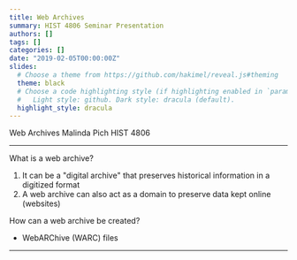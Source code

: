 ```yaml
---
title: Web Archives
summary: HIST 4806 Seminar Presentation
authors: []
tags: []
categories: []
date: "2019-02-05T00:00:00Z"
slides:
  # Choose a theme from https://github.com/hakimel/reveal.js#theming
  theme: black
  # Choose a code highlighting style (if highlighting enabled in `params.toml`)
  #   Light style: github. Dark style: dracula (default).
  highlight_style: dracula
---
```


Web Archives
Malinda Pich
HIST 4806

---

What is a web archive?
1. It can be a "digital archive" that preserves historical information in a digitized format
2. A web archive can also act as a domain to preserve data kept online (websites)

How can a web archive be created?
* WebARChive (WARC) files 

---

